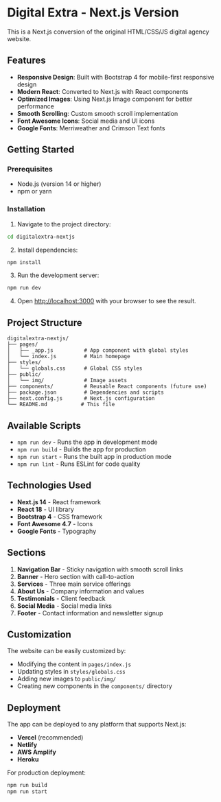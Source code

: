 # Digital Extra - Next.js Version

This is a Next.js conversion of the original HTML/CSS/JS digital agency website.

## Features

- **Responsive Design**: Built with Bootstrap 4 for mobile-first responsive design
- **Modern React**: Converted to Next.js with React components
- **Optimized Images**: Using Next.js Image component for better performance
- **Smooth Scrolling**: Custom smooth scroll implementation
- **Font Awesome Icons**: Social media and UI icons
- **Google Fonts**: Merriweather and Crimson Text fonts

## Getting Started

### Prerequisites

- Node.js (version 14 or higher)
- npm or yarn

### Installation

1. Navigate to the project directory:
```bash
cd digitalextra-nextjs
```

2. Install dependencies:
```bash
npm install
```

3. Run the development server:
```bash
npm run dev
```

4. Open [http://localhost:3000](http://localhost:3000) with your browser to see the result.

## Project Structure

```
digitalextra-nextjs/
├── pages/
│   ├── _app.js          # App component with global styles
│   └── index.js         # Main homepage
├── styles/
│   └── globals.css      # Global CSS styles
├── public/
│   └── img/             # Image assets
├── components/          # Reusable React components (future use)
├── package.json         # Dependencies and scripts
├── next.config.js       # Next.js configuration
└── README.md           # This file
```

## Available Scripts

- `npm run dev` - Runs the app in development mode
- `npm run build` - Builds the app for production
- `npm run start` - Runs the built app in production mode
- `npm run lint` - Runs ESLint for code quality

## Technologies Used

- **Next.js 14** - React framework
- **React 18** - UI library
- **Bootstrap 4** - CSS framework
- **Font Awesome 4.7** - Icons
- **Google Fonts** - Typography

## Sections

1. **Navigation Bar** - Sticky navigation with smooth scroll links
2. **Banner** - Hero section with call-to-action
3. **Services** - Three main service offerings
4. **About Us** - Company information and values
5. **Testimonials** - Client feedback
6. **Social Media** - Social media links
7. **Footer** - Contact information and newsletter signup

## Customization

The website can be easily customized by:

- Modifying the content in `pages/index.js`
- Updating styles in `styles/globals.css`
- Adding new images to `public/img/`
- Creating new components in the `components/` directory

## Deployment

The app can be deployed to any platform that supports Next.js:

- **Vercel** (recommended)
- **Netlify**
- **AWS Amplify**
- **Heroku**

For production deployment:

```bash
npm run build
npm run start
```
